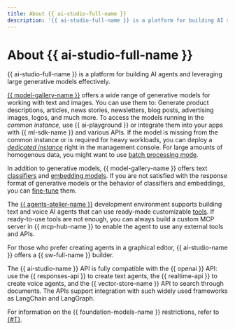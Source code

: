 ```yaml
---
title: About {{ ai-studio-full-name }}
description: '{{ ai-studio-full-name }} is a platform for building AI solutions. It offers everything you need to build an intelligent agent that will help your business address everyday tasks. {{ gpt-lite }} and {{ gpt-pro }} can generate product descriptions, articles, news stories, newsletters, blog posts, and much more. {{ yandexart-name }} can create an image from a description. The quality of the neural network''s response depends directly on the accuracy of the instructions you provide. With a more specific prompt, you are more likely to get the result you expect.'
---
```


# About {{ ai-studio-full-name }}

{{ ai-studio-full-name }} is a platform for building AI agents and leveraging large generative models effectively. 

[{{ model-gallery-name }}](./generation/index.md) offers a wide range of generative models for working with text and images. You can use them to: 
Generate product descriptions, articles, news stories, newsletters, blog posts, advertising images, logos, and much more. To access the models running in the _common instance_, use {{ ai-playground }} or integrate them into your apps with {{ ml-sdk-name }} and various APIs. If the model is missing from the common instance or is required for heavy workloads, you can deploy a _[dedicated instance](./generation/dedicated-instance.md)_ right in the management console. For large amounts of homogenous data, you might want to use [batch processing mode](./generation/dedicated-instance.md).

In addition to generative models, {{ model-gallery-name }} offers text [classifiers](./classifier/index.md) and [embedding models](./embeddings.md). If you are not satisfied with the response format of generative models or the behavior of classifiers and embeddings, you can [fine-tune](./tuning/index.md) them.

The [{{ agents-atelier-name }}](./agents/index.md) development environment supports building text and voice AI agents that can use ready-made customizable [tools](./agents/index.md#tools). If ready-to-use tools are not enough, you can always build a custom MCP server in {{ mcp-hub-name }} to enable the agent to use any external tools and APIs.

For those who prefer creating agents in a graphical editor, {{ ai-studio-name }} offers a {{ sw-full-name }} builder.

The {{ ai-studio-name }} API is fully compatible with the {{ openai }} API: use the {{ responses-api }} to create text agents, the {{ realtime-api }} to create voice agents, and the {{ vector-store-name }} API to search through documents. The APIs support integration with such widely used frameworks as LangChain and LangGraph.

For information on the {{ foundation-models-name }} restrictions, refer to [{#T}](limits.md).
